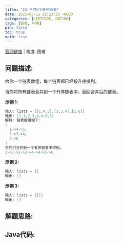 ```yaml
---
title: "23-合并K个升序链表"
date: 2025-03-11 21:23:33 +0800
categories: [LEETCODE, HOT100]
tags: [链表, 中等]
pin: false
toc: true
math: true
---
```


[官网链接](https://leetcode.cn/problems/merge-k-sorted-lists/) \| 难度: 困难

## 问题描述: 

给你一个链表数组，每个链表都已经按升序排列。

请你将所有链表合并到一个升序链表中，返回合并后的链表。

**示例 1:**

```java
输入: lists = [[1,4,5],[1,3,4],[2,6]]
输出: [1,1,2,3,4,4,5,6]
解释: 链表数组如下: 
[
  1->4->5,
  1->3->4,
  2->6
]
将它们合并到一个有序链表中得到。
1->1->2->3->4->4->5->6
```

**示例 2:**

```java
输入: lists = []
输出: []
```

**示例 3:**

```java
输入: lists = [[]]
输出: []
```

## 解题思路: 



## Java代码: 

